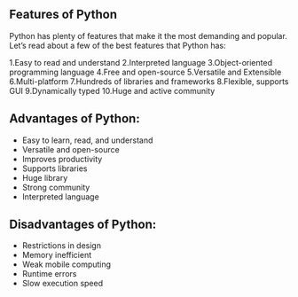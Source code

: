 ## Features of Python
Python has plenty of features that make it the most demanding and popular. Let’s read about a few of the best features that Python has:

1.Easy to read and understand
2.Interpreted language
3.Object-oriented programming language
4.Free and open-source
5.Versatile and Extensible
6.Multi-platform
7.Hundreds of libraries and frameworks
8.Flexible, supports GUI
9.Dynamically typed
10.Huge and active community


## Advantages of Python:
- Easy to learn, read, and understand
- Versatile and open-source
- Improves productivity
- Supports libraries
- Huge library
- Strong community
- Interpreted language
  
## Disadvantages of Python:
- Restrictions in design
- Memory inefficient
- Weak mobile computing
- Runtime errors
- Slow execution speed
